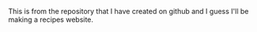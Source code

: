 This is from the repository that I have created on github and I guess I'll be making a recipes website.